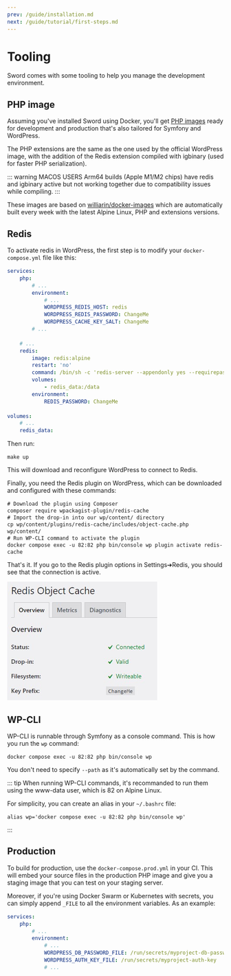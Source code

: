 ```yaml
---
prev: /guide/installation.md
next: /guide/tutorial/first-steps.md
---
```


# Tooling

Sword comes with some tooling to help you manage the development environment.

## PHP image

Assuming you've installed Sword using Docker, you'll get [PHP images](https://github.com/phpsword/docker-images) ready for development
and production that's also tailored for Symfony and WordPress.

The PHP extensions are the same as the one used by the official WordPress image, with the
addition of the Redis extension compiled with igbinary (used for faster PHP serialization).

::: warning MACOS USERS
Arm64 builds (Apple M1/M2 chips) have redis and igbinary active but not working together due to compatibility issues while compiling.
:::

These images are based on [williarin/docker-images](https://github.com/williarin/docker-images) which are automatically built
every week with the latest Alpine Linux, PHP and extensions versions.

## Redis

To activate redis in WordPress, the first step is to modify your `docker-compose.yml` file like this:

```yaml
services:
    php:
        # ...
        environment:
            # ...
            WORDPRESS_REDIS_HOST: redis
            WORDPRESS_REDIS_PASSWORD: ChangeMe
            WORDPRESS_CACHE_KEY_SALT: ChangeMe
        # ...

    # ...
    redis:
        image: redis:alpine
        restart: 'no'
        command: /bin/sh -c 'redis-server --appendonly yes --requirepass $${REDIS_PASSWORD}'
        volumes:
            - redis_data:/data
        environment:
            REDIS_PASSWORD: ChangeMe

volumes:
    # ...
    redis_data:
```

Then run:

```bash:no-line-numbers
make up
```

This will download and reconfigure WordPress to connect to Redis.

Finally, you need the Redis plugin on WordPress, which can be downloaded and configured with these commands:

```bash:no-line-numbers
# Download the plugin using Composer
composer require wpackagist-plugin/redis-cache
# Import the drop-in into our wp/content/ directory
cp wp/content/plugins/redis-cache/includes/object-cache.php wp/content/
# Run WP-CLI command to activate the plugin
docker compose exec -u 82:82 php bin/console wp plugin activate redis-cache
```

That's it. If you go to the Redis plugin options in Settings➔Redis, you should see that the connection is active.

![Redis connection](../.vuepress/public/images/wordpress-redis.jpg)

## WP-CLI

WP-CLI is runnable through Symfony as a console command. This is how you run the `wp` command:

```bash:no-line-numbers
docker compose exec -u 82:82 php bin/console wp
```

You don't need to specify `--path` as it's automatically set by the command.

::: tip
When running WP-CLI commands, it's recommanded to run them using the www-data user, which is 82 on Alpine Linux.

For simplicity, you can create an alias in your `~/.bashrc` file:
```bash:no-line-numbers
alias wp='docker compose exec -u 82:82 php bin/console wp'
```
:::


## Production

To build for production, use the `docker-compose.prod.yml` in your CI.
This will embed your source files in the production PHP image and give you a staging image that you can test
on your staging server.

Moreover, if you're using Docker Swarm or Kubernetes with secrets, you can simply append `_FILE` to all the
environment variables. As an example:

```yaml
services:
    php:
        # ...
        environment:
            # ...
            WORDPRESS_DB_PASSWORD_FILE: /run/secrets/myproject-db-password
            WORDPRESS_AUTH_KEY_FILE: /run/secrets/myproject-auth-key
            # ...
```
